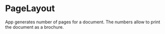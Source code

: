 # PageLayout
App generates number of pages for a document. The numbers allow to print the document as a brochure.

